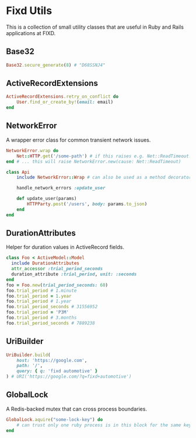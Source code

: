 # Fixd Utils

This is a collection of small utility classes that are useful in Ruby and Rails applications at FIXD. 

## Base32

```ruby
Base32.secure_generate(8) # "D68SSNJ4"
```

## ActiveRecordExtensions

```ruby
ActiveRecordExtensions.retry_on_conflict do
    User.find_or_create_by!(email: email)
end
```

## NetworkError

A wrapper error class for common transient network issues.

```ruby
NetworkError.wrap do
    Net::HTTP.get('/some-path') # if this raises e.g. Net::ReadTimeout...
end # ... this will raise NetworkError.new(cause: Net::ReadTimeout)

class Api
    include NetworkError::Wrap # can also be used as a method decorator

    handle_network_errors :update_user

    def update_user(params)
        HTTPParty.post('/users', body: params.to_json)
    end
end
```

## DurationAttributes

Helper for duration values in ActiveRecord fields.

```ruby
class Foo < ActiveModel::Model
  include DurationAttributes
  attr_accessor :trial_period_seconds
  duration_attribute :trial_period, unit: :seconds
end
foo = Foo.new(trial_period_seconds: 60)
foo.trial_period # 1.minute
foo.trial_period = 1.year
foo.trial_period # 1.year
foo.trial_period_seconds # 31556952
foo.trial_period = 'P3M'
foo.trial_period # 3.months
foo.trial_period_seconds # 7889238
```

## UriBuilder

```ruby
UriBuilder.build(
    host: 'https://google.com',
    path: '/',
    query: { q: 'fixd automotive' }
) # URI('https://google.com/?q=fixd+automotive')
```

## GlobalLock

A Redis-backed mutex that can cross process boundaries.

```ruby
GlobalLock.aquire("some-lock-key") do
    # can trust only one ruby process is in this block for the same key at a time
end
```
